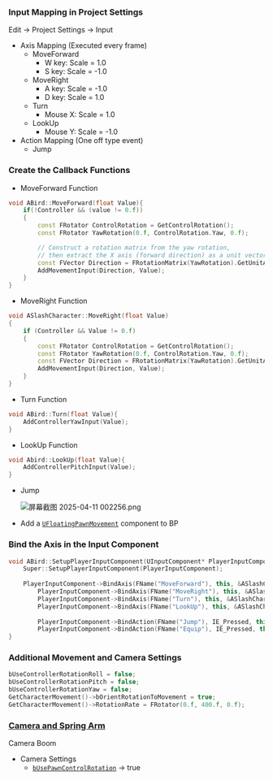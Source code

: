 ### Input Mapping in Project Settings

<aside>

Edit -> Project Settings -> Input

</aside>

- Axis Mapping (Executed every frame)
    - MoveForward
        - W key: Scale = 1.0
        - S key: Scale = -1.0
    - MoveRight
        - A key: Scale = -1.0
        - D key: Scale = 1.0
    - Turn
        - Mouse X: Scale = 1.0
    - LookUp
        - Mouse Y: Scale = -1.0
- Action Mapping (One off type event)
    - Jump

### Create the Callback Functions

- MoveForward Function

```cpp
void ABird::MoveForward(float Value){
	if(!Controller && (value != 0.f))
	{
		const FRotator ControlRotation = GetControlRotation();
		const FRotator YawRotation(0.f, ControlRotation.Yaw, 0.f);

		// Construct a rotation matrix from the yaw rotation,
		// then extract the X axis (forward direction) as a unit vector.
		const FVector Direction = FRotationMatrix(YawRotation).GetUnitAxis(EAxis::X);
		AddMovementInput(Direction, Value);
	}
}
```

- MoveRight Function

```cpp
void ASlashCharacter::MoveRight(float Value)
{
	if (Controller && Value != 0.f)
	{
		const FRotator ControlRotation = GetControlRotation();
		const FRotator YawRotation(0.f, ControlRotation.Yaw, 0.f);
		const FVector Direction = FRotationMatrix(YawRotation).GetUnitAxis(EAxis::Y);
		AddMovementInput(Direction, Value);
	}
}
```

- Turn Function

```cpp
void ABird::Turn(float Value){
	AddControllerYawInput(Value);
}
```

- LookUp Function

```cpp
void Abird::LookUp(float Value){
	AddControllerPitchInput(Value);
}
```

- Jump
    
    ![屏幕截图 2025-04-11 002256.png](attachment:49a6a130-1d35-47f7-bb74-16ebbb0be3a5:%E5%B1%8F%E5%B9%95%E6%88%AA%E5%9B%BE_2025-04-11_002256.png)
    
- Add a [`UFloatingPawnMovement`](https://www.notion.so/UFloatingPawnMovement-1d08d590ff3880cea074f1f9618ef40a?pvs=21) component to BP
    

### **Bind the Axis in the Input Component**

```cpp
void ABird::SetupPlayerInputComponent(UInputComponent* PlayerInputComponent){
    Super::SetupPlayerInputComponent(PlayerInputComponent);
    
    PlayerInputComponent->BindAxis(FName("MoveForward"), this, &ASlashCharacter::MoveForward);
		PlayerInputComponent->BindAxis(FName("MoveRight"), this, &ASlashCharacter::MoveRight);
		PlayerInputComponent->BindAxis(FName("Turn"), this, &ASlashCharacter::Turn);
		PlayerInputComponent->BindAxis(FName("LookUp"), this, &ASlashCharacter::LookUp);
		
		PlayerInputComponent->BindAction(FName("Jump"), IE_Pressed, this, &ACharacter::Jump);
		PlayerInputComponent->BindAction(FName("Equip"), IE_Pressed, this, &ASlashCharacter::EKeyPressed);
}
```

### Additional Movement and Camera Settings

```cpp
bUseControllerRotationRoll = false;
bUseControllerRotationPitch = false;
bUseControllerRotationYaw = false;
GetCharacterMovement()->bOrientRotationToMovement = true;
GetCharacterMovement()->RotationRate = FRotator(0.f, 400.f, 0.f);
```

### [Camera and Spring Arm](https://www.notion.so/Camera-and-Spring-Arm-1d08d590ff388095bb83e80715a86022?pvs=21)

<aside>

Camera Boom

- Camera Settings
    - [`bUsePawnControlRotation`](https://www.notion.so/bUsePawnControlRotation-18c8d590ff388016aac6e06b16fc4a4a?pvs=21) → true </aside>